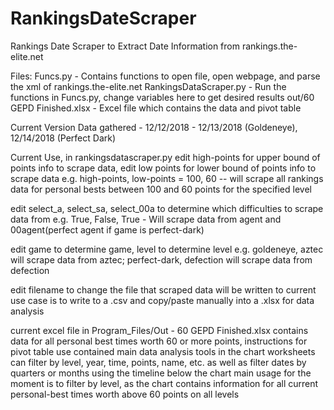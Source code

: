 # RankingsDateScraper
Rankings Date Scraper to Extract Date Information from rankings.the-elite.net

Files:
Funcs.py - Contains functions to open file, open webpage, and parse the xml of rankings.the-elite.net
RankingsDataScraper.py - Run the functions in Funcs.py, change variables here to get desired results
out/60 GEPD Finished.xlsx - Excel file which contains the data and pivot table

Current Version Data gathered - 12/12/2018 - 12/13/2018 (Goldeneye), 12/14/2018 (Perfect Dark)

Current Use, in rankingsdatascraper.py
  edit high-points for upper bound of points info to scrape data, edit low points for lower bound of points info to scrape data
  e.g. high-points, low-points = 100, 60 -- will scrape all rankings data for personal bests between 100 and 60 points for the specified level

  edit select_a, select_sa, select_00a to determine which difficulties to scrape data from
  e.g. True, False, True - Will scrape data from agent and 00agent(perfect agent if game is perfect-dark)
  
  edit game to determine game, level to determine level
  e.g. goldeneye, aztec will scrape data from aztec; perfect-dark, defection will scrape data from defection

  edit filename to change the file that scraped data will be written to
  current use case is to write to a .csv and copy/paste manually into a .xlsx for data analysis
  
  current excel file in Program_Files/Out - 60 GEPD Finished.xlsx contains data for all personal best times worth 60 or more points, instructions for pivot table use contained
  main data analysis tools in the chart worksheets
  can filter by level, year, time, points, name, etc. as well as filter dates by quarters or months using the timeline below the chart
  main usage for the moment is to filter by level, as the chart contains information for all current personal-best times worth above 60 points on all levels
